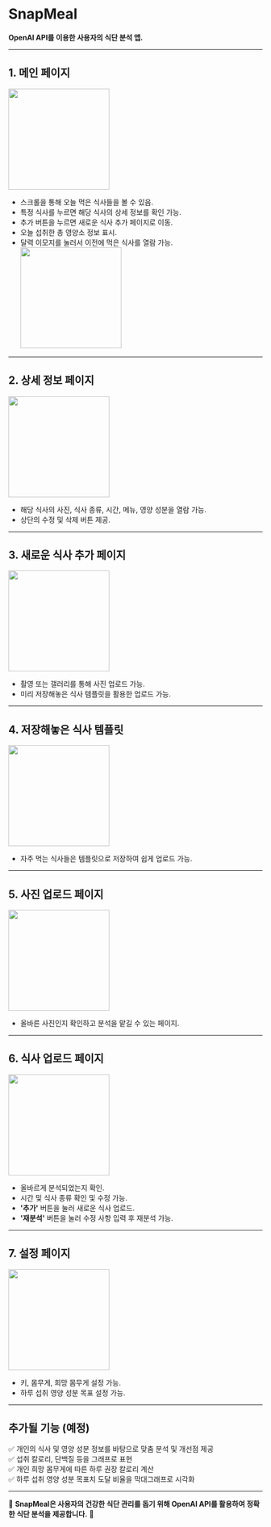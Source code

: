 # SnapMeal

**OpenAI API를 이용한 사용자의 식단 분석 앱.**

---

## 1. 메인 페이지  
<img src="apppics/mainpage.png" width="200">

- 스크롤을 통해 오늘 먹은 식사들을 볼 수 있음.
- 특정 식사를 누르면 해당 식사의 상세 정보를 확인 가능.
- 추가 버튼을 누르면 새로운 식사 추가 페이지로 이동.
- 오늘 섭취한 총 영양소 정보 표시.
- 달력 이모지를 눌러서 이전에 먹은 식사를 열람 가능.  
  <img src="apppics/calendar.png" width="200">

---

## 2. 상세 정보 페이지  
<img src="apppics/detailpage.png" width="200">

- 해당 식사의 사진, 식사 종류, 시간, 메뉴, 영양 성분을 열람 가능.
- 상단의 수정 및 삭제 버튼 제공.

---

## 3. 새로운 식사 추가 페이지  
<img src="apppics/addmeal.png" width="200">

- 촬영 또는 갤러리를 통해 사진 업로드 가능.
- 미리 저장해놓은 식사 템플릿을 활용한 업로드 가능.

---

## 4. 저장해놓은 식사 템플릿  
<img src="apppics/savedmeal.png" width="200">

- 자주 먹는 식사들은 템플릿으로 저장하여 쉽게 업로드 가능.

---

## 5. 사진 업로드 페이지  
<img src="apppics/pic.png" width="200">

- 올바른 사진인지 확인하고 분석을 맡길 수 있는 페이지.

---

## 6. 식사 업로드 페이지  
<img src="apppics/picadd.png" width="200">

- 올바르게 분석되었는지 확인.
- 시간 및 식사 종류 확인 및 수정 가능.
- **'추가'** 버튼을 눌러 새로운 식사 업로드.
- **'재분석'** 버튼을 눌러 수정 사항 입력 후 재분석 가능.

---

## 7. 설정 페이지  
<img src="apppics/config.png" width="200">

- 키, 몸무게, 희망 몸무게 설정 가능.
- 하루 섭취 영양 성분 목표 설정 가능.

---

## 추가될 기능 (예정)
✅ 개인의 식사 및 영양 성분 정보를 바탕으로 맞춤 분석 및 개선점 제공  
✅ 섭취 칼로리, 단백질 등을 그래프로 표현  
✅ 개인 희망 몸무게에 따른 하루 권장 칼로리 계산  
✅ 하루 섭취 영양 성분 목표치 도달 비율을 막대그래프로 시각화  

---

📌 **SnapMeal은 사용자의 건강한 식단 관리를 돕기 위해 OpenAI API를 활용하여 정확한 식단 분석을 제공합니다.** 🚀
